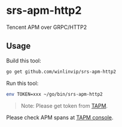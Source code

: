 # srs-apm-http2

Tencent APM over GRPC/HTTP2

## Usage

Build this tool:

```bash
go get github.com/winlinvip/srs-apm-http2
```

Run this tool:

```bash
env TOKEN=xxx ~/go/bin/srs-apm-http2
```

> Note: Please get token from [TAPM](https://console.cloud.tencent.com/apm/monitor/access).

Please check APM spans at [TAPM console](https://console.cloud.tencent.com/apm/monitor/application?tab=span).

